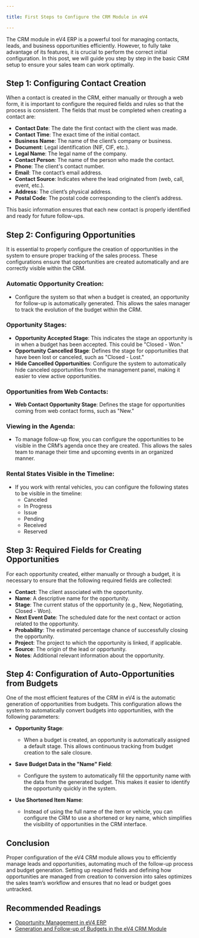 ```yaml
---

title: First Steps to Configure the CRM Module in eV4

---
```


The CRM module in eV4 ERP is a powerful tool for managing contacts, leads, and business opportunities efficiently. However, to fully take advantage of its features, it is crucial to perform the correct initial configuration. In this post, we will guide you step by step in the basic CRM setup to ensure your sales team can work optimally.

## Step 1: Configuring Contact Creation

When a contact is created in the CRM, either manually or through a web form, it is important to configure the required fields and rules so that the process is consistent. The fields that must be completed when creating a contact are:

- **Contact Date**: The date the first contact with the client was made.
- **Contact Time**: The exact time of the initial contact.
- **Business Name**: The name of the client’s company or business.
- **Document**: Legal identification (NIF, CIF, etc.).
- **Legal Name**: The legal name of the company.
- **Contact Person**: The name of the person who made the contact.
- **Phone**: The client's contact number.
- **Email**: The contact’s email address.
- **Contact Source**: Indicates where the lead originated from (web, call, event, etc.).
- **Address**: The client’s physical address.
- **Postal Code**: The postal code corresponding to the client’s address.

This basic information ensures that each new contact is properly identified and ready for future follow-ups.

## Step 2: Configuring Opportunities

It is essential to properly configure the creation of opportunities in the system to ensure proper tracking of the sales process. These configurations ensure that opportunities are created automatically and are correctly visible within the CRM.

### Automatic Opportunity Creation:
- Configure the system so that when a budget is created, an opportunity for follow-up is automatically generated. This allows the sales manager to track the evolution of the budget within the CRM.

### Opportunity Stages:
- **Opportunity Accepted Stage**: This indicates the stage an opportunity is in when a budget has been accepted. This could be "Closed - Won."
- **Opportunity Cancelled Stage**: Defines the stage for opportunities that have been lost or canceled, such as "Closed - Lost."
- **Hide Cancelled Opportunities**: Configure the system to automatically hide canceled opportunities from the management panel, making it easier to view active opportunities.

### Opportunities from Web Contacts:
- **Web Contact Opportunity Stage**: Defines the stage for opportunities coming from web contact forms, such as "New."

### Viewing in the Agenda:
- To manage follow-up flow, you can configure the opportunities to be visible in the CRM’s agenda once they are created. This allows the sales team to manage their time and upcoming events in an organized manner.

### Rental States Visible in the Timeline:
- If you work with rental vehicles, you can configure the following states to be visible in the timeline:
  - Canceled
  - In Progress
  - Issue
  - Pending
  - Received
  - Reserved

## Step 3: Required Fields for Creating Opportunities

For each opportunity created, either manually or through a budget, it is necessary to ensure that the following required fields are collected:

- **Contact**: The client associated with the opportunity.
- **Name**: A descriptive name for the opportunity.
- **Stage**: The current status of the opportunity (e.g., New, Negotiating, Closed - Won).
- **Next Event Date**: The scheduled date for the next contact or action related to the opportunity.
- **Probability**: The estimated percentage chance of successfully closing the opportunity.
- **Project**: The project to which the opportunity is linked, if applicable.
- **Source**: The origin of the lead or opportunity.
- **Notes**: Additional relevant information about the opportunity.

## Step 4: Configuration of Auto-Opportunities from Budgets

One of the most efficient features of the CRM in eV4 is the automatic generation of opportunities from budgets. This configuration allows the system to automatically convert budgets into opportunities, with the following parameters:

- **Opportunity Stage**:
  - When a budget is created, an opportunity is automatically assigned a default stage. This allows continuous tracking from budget creation to the sale closure.

- **Save Budget Data in the "Name" Field**:
  - Configure the system to automatically fill the opportunity name with the data from the generated budget. This makes it easier to identify the opportunity quickly in the system.

- **Use Shortened Item Name**:
  - Instead of using the full name of the item or vehicle, you can configure the CRM to use a shortened or key name, which simplifies the visibility of opportunities in the CRM interface.

## Conclusion

Proper configuration of the eV4 CRM module allows you to efficiently manage leads and opportunities, automating much of the follow-up process and budget generation. Setting up required fields and defining how opportunities are managed from creation to conversion into sales optimizes the sales team’s workflow and ensures that no lead or budget goes untracked.

## Recommended Readings

- [Opportunity Management in eV4 ERP](../firstbudge/page4)
- [Generation and Follow-up of Budgets in the eV4 CRM Module](./03_generation_crm)

